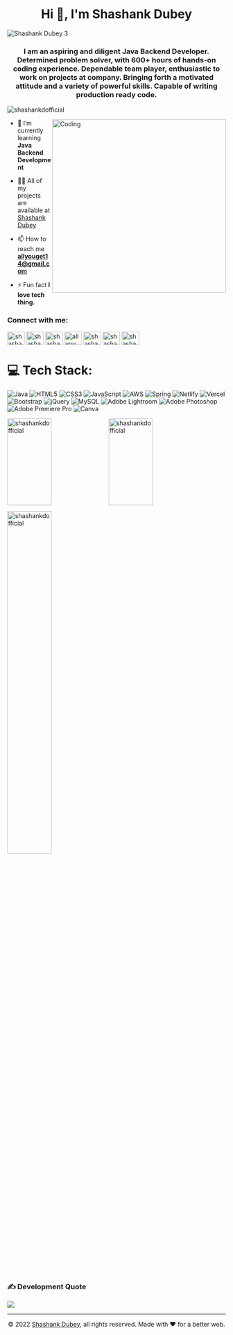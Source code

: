 <h1 align="center">Hi 👋, I'm Shashank Dubey</h1>

![Shashank Dubey 3](https://user-images.githubusercontent.com/101566598/185621248-cc12a3b0-5acd-427f-9587-bda82e24857d.gif)


<h3 align="center">I am an aspiring and diligent Java Backend Developer. Determined problem solver, with 600+ hours of hands-on coding experience. Dependable team player, enthusiastic to work on projects at company. Bringing forth a motivated attitude and a variety of powerful skills. Capable of writing production ready code.</h3>

<p align="left"> <img src="https://komarev.com/ghpvc/?username=shashankdofficial&label=Profile%20views&color=0e75b6&style=flat" alt="shashankdofficial" /> </p>

<img align="right" alt="Coding" width="400" src="https://cdn.dribbble.com/users/1162077/screenshots/3848914/programmer.gif">

<!-- <p align="left"> <a href="https://github.com/ryo-ma/github-profile-trophy"><img src="https://github-profile-trophy.vercel.app/?username=shashankdofficial" alt="shashankdofficial" /></a> </p> -->

- 🌱 I’m currently learning **Java Backend Development**

- 👨‍💻 All of my projects are available at [Shashank Dubey](https://portfolio-bay-ten-70.vercel.app/)

- 📫 How to reach me **allyouget14@gmail.com**

- ⚡ Fun fact **I love tech thing.**

<h3 align="left">Connect with me:</h3>
<p align="left">
<a href="https://twitter.com/shashankrdubey" target="blank"><img align="center" src="https://raw.githubusercontent.com/rahuldkjain/github-profile-readme-generator/master/src/images/icons/Social/twitter.svg" alt="shashankrdubey" height="30" width="40" /></a>
<a href="https://linkedin.com/in/shashankdofficial" target="blank"><img align="center" src="https://raw.githubusercontent.com/rahuldkjain/github-profile-readme-generator/master/src/images/icons/Social/linked-in-alt.svg" alt="shashankdofficial" height="30" width="40" /></a>
<a href="https://instagram.com/shashankdofficial" target="blank"><img align="center" src="https://raw.githubusercontent.com/rahuldkjain/github-profile-readme-generator/master/src/images/icons/Social/instagram.svg" alt="shashankdofficial" height="30" width="40" /></a>
<a href="https://www.youtube.com/channel/UC0FtYY4TQnLgZ4tmfiMf6fQ" target="_blank"><img align="center" src="https://raw.githubusercontent.com/rahuldkjain/github-profile-readme-generator/master/src/images/icons/Social/youtube.svg" alt="all you get" height="30" width="40" /></a>
<a href="https://www.hackerrank.com/shashankofficial" target="blank"><img align="center" src="https://raw.githubusercontent.com/rahuldkjain/github-profile-readme-generator/master/src/images/icons/Social/hackerrank.svg" alt="shashankofficial" height="30" width="40" /></a>
<a href="https://www.leetcode.com/shashankdofficial" target="blank"><img align="center" src="https://raw.githubusercontent.com/rahuldkjain/github-profile-readme-generator/master/src/images/icons/Social/leet-code.svg" alt="shashankdofficial" height="30" width="40" /></a>
<a href="https://www.hackerearth.com/shashankdofficial" target="blank"><img align="center" src="https://raw.githubusercontent.com/rahuldkjain/github-profile-readme-generator/master/src/images/icons/Social/hackerearth.svg" alt="shashankdofficial" height="30" width="40" /></a>
</p>

# 💻 Tech Stack:
![Java](https://img.shields.io/badge/java-%23ED8B00.svg?style=for-the-badge&logo=java&logoColor=white) ![HTML5](https://img.shields.io/badge/html5-%23E34F26.svg?style=for-the-badge&logo=html5&logoColor=white) ![CSS3](https://img.shields.io/badge/css3-%231572B6.svg?style=for-the-badge&logo=css3&logoColor=white) ![JavaScript](https://img.shields.io/badge/javascript-%23323330.svg?style=for-the-badge&logo=javascript&logoColor=%23F7DF1E) ![AWS](https://img.shields.io/badge/AWS-%23FF9900.svg?style=for-the-badge&logo=amazon-aws&logoColor=white) ![Spring](https://img.shields.io/badge/spring-%236DB33F.svg?style=for-the-badge&logo=spring&logoColor=white) ![Netlify](https://img.shields.io/badge/netlify-%23000000.svg?style=for-the-badge&logo=netlify&logoColor=#00C7B7) ![Vercel](https://img.shields.io/badge/vercel-%23000000.svg?style=for-the-badge&logo=vercel&logoColor=white) ![Bootstrap](https://img.shields.io/badge/bootstrap-%23563D7C.svg?style=for-the-badge&logo=bootstrap&logoColor=white) ![jQuery](https://img.shields.io/badge/jquery-%230769AD.svg?style=for-the-badge&logo=jquery&logoColor=white) ![MySQL](https://img.shields.io/badge/mysql-%2300f.svg?style=for-the-badge&logo=mysql&logoColor=white) ![Adobe Lightroom](https://img.shields.io/badge/Adobe%20Lightroom-31A8FF.svg?style=for-the-badge&logo=Adobe%20Lightroom&logoColor=white) ![Adobe Photoshop](https://img.shields.io/badge/adobephotoshop-%2331A8FF.svg?style=for-the-badge&logo=adobephotoshop&logoColor=white) ![Adobe Premiere Pro](https://img.shields.io/badge/Adobe%20Premiere%20Pro-9999FF.svg?style=for-the-badge&logo=Adobe%20Premiere%20Pro&logoColor=white) ![Canva](https://img.shields.io/badge/Canva-%2300C4CC.svg?style=for-the-badge&logo=Canva&logoColor=white)

<p><img align="left" height="200px" width="45%" src="https://github-readme-stats.vercel.app/api/top-langs?username=shashankdofficial&show_icons=true&locale=en&layout=compact" alt="shashankdofficial" /></p>

<p>&nbsp;<img align="center" height="200px" width="45%" src="https://github-readme-stats.vercel.app/api?username=shashankdofficial&show_icons=true&locale=en" alt="shashankdofficial" /></p>

<p><img align="center" width="45%" src="https://github-readme-streak-stats.herokuapp.com/?user=shashankdofficial&" alt="shashankdofficial" /></p>

### ✍️ Development Quote
![](https://quotes-github-readme.vercel.app/api?type=horizontal&theme=radical)

---
<p align="center">© 2022 <a href="https://portfolio-bay-ten-70.vercel.app/" target="_blank">Shashank Dubey</a>, all rights reserved. Made with ❤️ for a better web. </p>
